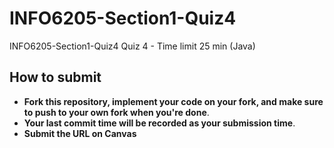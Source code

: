 # INFO6205-Section1-Quiz4

INFO6205-Section1-Quiz4 Quiz 4 - Time limit 25 min (Java)

## How to submit

- **Fork this repository, implement your code on your fork, and make sure to push to your own fork when you're done**.
- **Your last commit time will be recorded as your submission time**.
- **Submit the URL on Canvas**